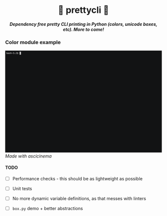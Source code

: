 <h1 align="center">🎨 prettycli 🌟</h1>
<h5 align="center">
<i align="center">Dependency free pretty CLI printing in Python (colors, unicode boxes, etc). More to come!</i></h5>

### Color module example
![Demo Gif](docs/demo.gif)
_Made with ascicinema_

#### TODO
- [ ] Performance checks - this should be as lightweight as possible
- [ ] Unit tests
- [ ] No more dynamic variable definitions, as that messes with linters
- [ ] `box.py` demo + better abstractions

